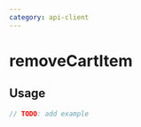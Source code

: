 ```yaml
---
category: api-client
---
```


# removeCartItem

<!-- PLACEHOLDER_DESCRIPTION -->

## Usage

```ts
// TODO: add example
```
